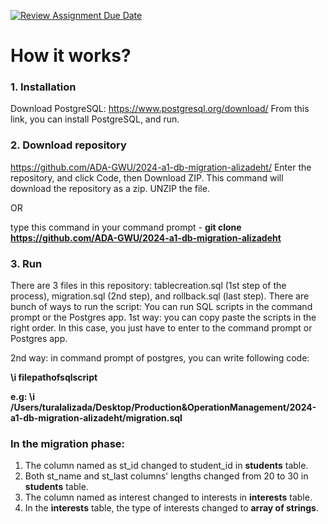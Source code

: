 [![Review Assignment Due Date](https://classroom.github.com/assets/deadline-readme-button-24ddc0f5d75046c5622901739e7c5dd533143b0c8e959d652212380cedb1ea36.svg)](https://classroom.github.com/a/JwSLLxUh)

# How it works? 

### 1. Installation
   Download PostgreSQL: https://www.postgresql.org/download/ From this link, you can install PostgreSQL, and run.

### 2. Download repository
   https://github.com/ADA-GWU/2024-a1-db-migration-alizadeht/ Enter the repository, and click Code, then Download ZIP. This command will download the repository as a zip. UNZIP the file.
   
   OR 
   
   type this command in your command prompt - 
   **git clone https://github.com/ADA-GWU/2024-a1-db-migration-alizadeht** 

### 3. Run
   There are 3 files in this repository:
   tablecreation.sql (1st step of the process), migration.sql (2nd step), and rollback.sql (last step).
   There are bunch of ways to run the script: You can run SQL scripts in the command prompt or the Postgres app.
   1st way: you can copy paste the scripts in the right order. In this case, you just have to enter to the command prompt or Postgres app.
   
   2nd way: in command prompt of postgres, you can write following code:
   
   **\i filepathofsqlscript**

   **e.g: \i /Users/turalalizada/Desktop/Production\&OperationManagement/2024-a1-db-migration-alizadeht/migration.sql**


### In the migration phase:
1. The column named as st_id changed to student_id in **students** table.
2. Both st_name and st_last columns' lengths changed from 20 to 30 in **students** table.
3. The column named as interest changed to interests in **interests** table.
4. In the **interests** table, the type of interests changed to **array of strings**.

   


